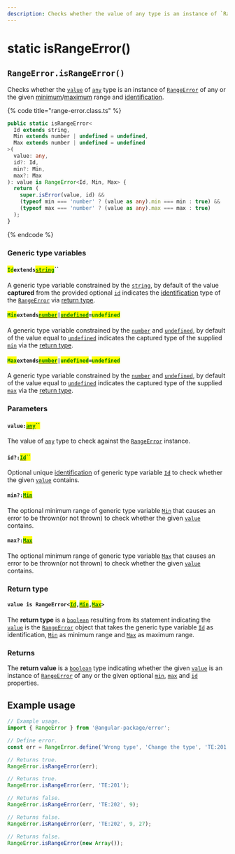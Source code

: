 ```yaml
---
description: Checks whether the value of any type is an instance of `RangeError`.
---
```


# static isRangeError()

## `RangeError.isRangeError()`

Checks whether the [`value`](static-israngeerror.md#value-any) of [`any`](https://www.typescriptlang.org/docs/handbook/2/everyday-types.html#any) type is an instance of [`RangeError`](broken-reference) of any or the given [minimum](static-israngeerror.md#min-number)/[maximum](static-israngeerror.md#max-number) range and [identification](static-israngeerror.md#id-id).

{% code title="range-error.class.ts" %}
```typescript
public static isRangeError<
  Id extends string,
  Min extends number | undefined = undefined,
  Max extends number | undefined = undefined
>(
  value: any,
  id?: Id,
  min?: Min,
  max?: Max
): value is RangeError<Id, Min, Max> {
  return (
    super.isError(value, id) &&
    (typeof min === 'number' ? (value as any).min === min : true) &&
    (typeof max === 'number' ? (value as any).max === max : true)
  );
}
```
{% endcode %}

### Generic type variables

#### <mark style="color:green;">`Id`</mark>`extends`[<mark style="color:green;">`string`</mark>](https://www.typescriptlang.org/docs/handbook/basic-types.html#string)``

A generic type variable constrained by the [`string`](https://developer.mozilla.org/en-US/docs/Web/JavaScript/Reference/Global\_Objects/String), by default of the value **captured** from the provided optional [`id`](static-israngeerror.md#id-id) indicates the [identification](../../getting-started/basic-concepts.md#identification) type of the [`RangeError`](broken-reference) via [return type](static-israngeerror.md#return-type).

#### <mark style="color:green;">`Min`</mark>`extends`[<mark style="color:green;">`number`</mark>](https://www.typescriptlang.org/docs/handbook/basic-types.html#number)`|`[<mark style="color:green;">`undefined`</mark>](https://www.typescriptlang.org/docs/handbook/basic-types.html#null-and-undefined)`=`<mark style="color:green;">`undefined`</mark>

A generic type variable constrained by the [`number`](https://www.typescriptlang.org/docs/handbook/basic-types.html#number) and [`undefined`](https://www.typescriptlang.org/docs/handbook/basic-types.html#null-and-undefined), by default of the value equal to [`undefined`](https://www.typescriptlang.org/docs/handbook/basic-types.html#null-and-undefined) indicates the captured type of the supplied [`min`](static-israngeerror.md#min-min) via the [return type](static-israngeerror.md#return-type).

#### <mark style="color:green;">`Max`</mark>`extends`[<mark style="color:green;">`number`</mark>](https://www.typescriptlang.org/docs/handbook/basic-types.html#number)`|`<mark style="color:green;">`undefined`</mark>`=`<mark style="color:green;">`undefined`</mark>

A generic type variable constrained by the [`number`](https://www.typescriptlang.org/docs/handbook/basic-types.html#number) and [`undefined`](https://www.typescriptlang.org/docs/handbook/basic-types.html#null-and-undefined), by default of the value equal to [`undefined`](https://www.typescriptlang.org/docs/handbook/basic-types.html#null-and-undefined) indicates the captured type of the supplied [`max`](static-israngeerror.md#max-max) via the [return type](static-israngeerror.md#return-type).

### Parameters

#### `value:`[<mark style="color:green;">`any`</mark>](https://www.typescriptlang.org/docs/handbook/basic-types.html#any)<mark style="color:green;">``</mark>

The value of [`any`](https://www.typescriptlang.org/docs/handbook/basic-types.html#any) type to check against the [`RangeError`](broken-reference) instance.

#### `id?:`[<mark style="color:green;">`Id`</mark>](static-israngeerror.md#idextendsstring)<mark style="color:green;">``</mark>

Optional unique [identification](../../getting-started/basic-concepts.md#identification) of generic type variable [`Id`](static-israngeerror.md#idextendsstring) to check whether the given [`value`](static-israngeerror.md#value-any) contains.

#### `min?:`[<mark style="color:green;">`Min`</mark>](static-israngeerror.md#minextendsnumber-or-undefined-undefined)

The optional minimum range of generic type variable [`Min`](static-israngeerror.md#minextendsnumber-or-undefined-undefined) that causes an error to be thrown(or not thrown) to check whether the given [`value`](static-israngeerror.md#value-any) contains.

#### `max?:`[<mark style="color:green;">`Max`</mark>](static-israngeerror.md#maxextendsnumber-or-undefined-undefined)

The optional minimum range of generic type variable [`Max`](static-israngeerror.md#maxextendsnumber-or-undefined-undefined) that causes an error to be thrown(or not thrown) to check whether the given [`value`](static-israngeerror.md#value-any) contains.

### Return type

#### `value is RangeError<`[<mark style="color:green;">`Id`</mark>](static-israngeerror.md#idextendsstring)`,`[<mark style="color:green;">`Min`</mark>](static-israngeerror.md#minextendsnumber-or-undefined-undefined)`,`[<mark style="color:green;">`Max`</mark>](static-israngeerror.md#maxextendsnumber-or-undefined-undefined)`>`

The **return type** is a [`boolean`](https://www.typescriptlang.org/docs/handbook/basic-types.html#boolean) resulting from its statement indicating the [`value`](static-israngeerror.md#value-any) is the [`RangeError`](broken-reference) object that takes the generic type variable [`Id`](static-israngeerror.md#idextendsstring) as identification, [`Min`](static-israngeerror.md#minextendsnumber-or-undefined-undefined) as minimum range and [`Max`](static-israngeerror.md#maxextendsnumber-or-undefined-undefined) as maximum range.

### Returns

The **return value** is a [`boolean`](https://developer.mozilla.org/en-US/docs/Web/JavaScript/Reference/Global\_Objects/Boolean) type indicating whether the given [`value`](static-israngeerror.md#value-any) is an instance of [`RangeError`](broken-reference) of any or the given optional [`min`](static-israngeerror.md#min-min), [`max`](static-israngeerror.md#max-max) and [`id`](static-israngeerror.md#id-id) properties.

## Example usage

```typescript
// Example usage.
import { RangeError } from '@angular-package/error';

// Define error.
const err = RangeError.define('Wrong type', 'Change the type', 'TE:201', 9, 27);

// Returns true.
RangeError.isRangeError(err);

// Returns true.
RangeError.isRangeError(err, 'TE:201');

// Returns false.
RangeError.isRangeError(err, 'TE:202', 9);

// Returns false.
RangeError.isRangeError(err, 'TE:202', 9, 27);

// Returns false.
RangeError.isRangeError(new Array());
```
